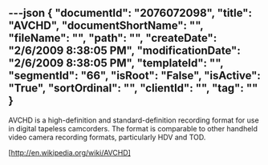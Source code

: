 ---json
{
  "documentId": "2076072098",
  "title": "AVCHD",
  "documentShortName": "",
  "fileName": "",
  "path": "",
  "createDate": "2/6/2009 8:38:05 PM",
  "modificationDate": "2/6/2009 8:38:05 PM",
  "templateId": "",
  "segmentId": "66",
  "isRoot": "False",
  "isActive": "True",
  "sortOrdinal": "",
  "clientId": "",
  "tag": ""
}
---

AVCHD is a high-definition and standard-definition recording format for use in digital tapeless camcorders. The format is comparable to other handheld video camera recording formats, particularly HDV and TOD.

[http://en.wikipedia.org/wiki/AVCHD]
